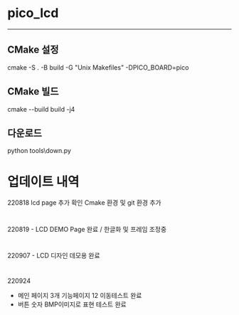 # pico_lcd
---
## CMake 설정
cmake -S . -B build -G "Unix Makefiles" -DPICO_BOARD=pico

## CMake 빌드
cmake --build build -j4

## 다운로드
python tools\down.py

# 업데이트 내역
220818 lcd page 추가 확인 Cmake 환경 및 git 환경 추가
#
220819 - LCD DEMO Page 완료 / 한글화 및 프레임 조정중 
#
220907 - LCD 디자인 데모용 완료 
#
220924
- 메인 페이지 3개 기능페이지 12 이동테스트 완료
- 버튼 숫자 BMP이미지로 표현 테스트 완료


